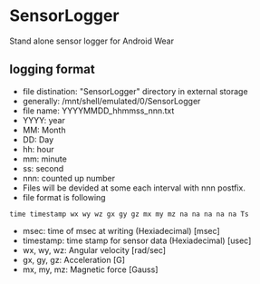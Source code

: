 # SensorLogger
Stand alone sensor logger for Android Wear

## logging format
* file distination: "SensorLogger" directory in external storage
 * generally: /mnt/shell/emulated/0/SensorLogger
* file name: YYYYMMDD_hhmmss_nnn.txt
 * YYYY: year
 * MM: Month
 * DD: Day
 * hh: hour
 * mm: minute
 * ss: second
 * nnn: counted up number
* Files will be devided at some each interval with nnn postfix.
* file format is following

~~~
time timestamp wx wy wz gx gy gz mx my mz na na na na na Ts
~~~
 * msec: time of msec at writing (Hexiadecimal) [msec]
 * timestamp: time stamp for sensor data (Hexiadecimal) [usec]
 * wx, wy, wz: Angular velocity [rad/sec]
 * gx, gy, gz: Acceleration [G]
 * mx, my, mz: Magnetic force [Gauss]
